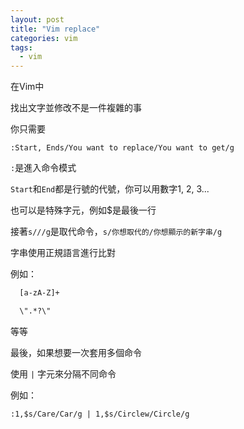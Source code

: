 ```yaml
---
layout: post
title: "Vim replace"
categories: vim
tags:
  - vim
---
```


在Vim中

找出文字並修改不是一件複雜的事

你只需要

`:Start, Ends/You want to replace/You want to get/g`

`:`是進入命令模式

`Start`和`End`都是行號的代號，你可以用數字1, 2, 3...

也可以是特殊字元，例如$是最後一行

接著`s///g`是取代命令，`s/你想取代的/你想顯示的新字串/g`

字串使用正規語言進行比對

例如：

```bash
  [a-zA-Z]+

  \".*?\"
```

等等

最後，如果想要一次套用多個命令

使用 `|` 字元來分隔不同命令

例如：

`:1,$s/Care/Car/g | 1,$s/Circlew/Circle/g`
